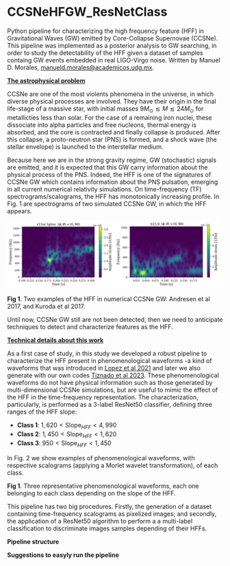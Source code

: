 # CCSNeHFGW_ResNetClass
Python pipeline for characterizing the high frequency feature (HFF) in Gravitational Waves (GW) emitted by Core-Collapse Supernovae (CCSNe). This pipeline was implemented as a posterior analysis to GW searching, in order to study the detectability of the HFF given a dataset of samples containg GW events embedded in real LIGO-Virgo noise. Written by Manuel D. Morales, <manueld.morales@academicos.udg.mx>.

<b><ins>The astrophysical problem</ins></b>

CCSNe are one of the most violents phenomena in the universe, in which diverse physical processes are involved. They have their origin in the final life-stage of a massive star, with initial masses $9M_{\odot} \lesssim M \lesssim 24M_{\odot}$ for metallicties less than solar. For the case of a remaining iron nuclei, these dissociate into alpha particles and free nucleons, thermal energy is absorbed, and the core is contracted and finally collapse is produced. After this collapse, a proto-neutron star (PNS) is formed, and a shock wave (the stellar envelope) is launched to the interstellar medium.

Because here we are in the strong gravity regime, GW (stochastic) signals are emitted, and it is expected that this GW carry information about the physical process of the PNS. Indeed, the HFF is one of the signatures of CCSNe GW which contains information about the PNS pulsation, emerging in all current numerical relativity simulations. On time-frequency (TF) spectrograms/scalograms, the HFF has monotonically increasing profile. In Fig. 1 are spectrograms of two simulated CCSNe GW, in which the HFF appears.

![Andresen2017](Figures/waveforms_numerical.jpg)

<b>Fig 1</b>. Two examples of the HFF in numerical CCSNe GW: Andresen et al 2017, and Kuroda et al 2017.

Until now, CCSNe GW still are not been detected, then we need to anticipate techniques to detect and characterize features as the HFF.

<b><ins>Technical details about this work</ins></b>

As a first case of study, in this study we developed a robust pipeline to characterize the HFF present in phenomenological waveforms -a kind of waveforms that was introduced in [Lopez et al 2021](https://doi.org/10.1103/PhysRevD.103.063011) and later we also generate with our own codes [Tiznado et al 2023](https://www.rcs.cic.ipn.mx/2023_152_6/). These phenomenological waveforms do not have physical information such as those generated by multi-dimensional CCSNe simulations, but are useful to mimic the effect of the HFF in the time-frequency representation. The characterization, particularly, is performed as a 3-label ResNet50 classifier, defining three ranges of the HFF slope:

- <b>Class 1</b>: $1,620 \lt \text{Slope}_{HFF} \lt 4,990$
- <b>Class 2</b>: $1,450 \lt \text{Slope}_{HFF} \lt 1,620$
- <b>Class 3</b>: $950 \lt \text{Slope}_{HFF} \lt 1,450$

In Fig. 2 we show examples of phenomenological waveforms, with respective scalograms (applying a Morlet wavelet transformation), of each class.

<b>Fig 1</b>. Three representative phenomenological waveforms, each one belonging to each class depending on the slope of the HFF.

This pipeline has two big procedures. Firstly, the generation of a dataset containing time-frequency scalograms as pixelized images; and secondly, the application of a ResNet50 algorithm to perform a a multi-label classification to discriminate images samples depending of their HFFs.

<b>Pipeline structure</b>

<b>Suggestions to easyly run the pipeline</b>
